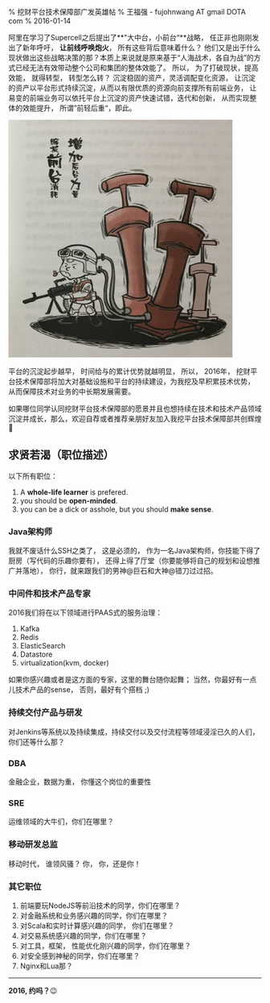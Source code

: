 % 挖财平台技术保障部广发英雄帖
% 王福强 - fujohnwang AT gmail DOTA com
% 2016-01-14


阿里在学习了Supercell之后提出了**"大中台，小前台“**战略， 任正非也刚刚发出了新年呼吁， **让前线呼唤炮火**， 所有这些背后意味着什么？ 他们又是出于什么现状做出这些战略决策的那？本质上来说就是原来基于“人海战术，各自为战”的方式已经无法有效带动整个公司和集团的整体效能了。 所以， 为了打破现状，提高效能， 就得转型， 转型怎么转？ 沉淀稳固的资产，灵活调配变化资源， 让沉淀的资产以平台形式持续沉淀，从而以有限优质的资源向前支撑所有前端业务， 让易变的前端业务可以依托平台上沉淀的资产快速试错，迭代和创新， 从而实现整体的效能提升， 所谓”前轻后重“，即此。

![](images/equiped-soldier.png)


平台的沉淀起步越早， 时间给与的累计优势就越明显， 所以， 2016年， 挖财平台技术保障部将加大对基础设施和平台的持续建设，为我挖及早积累技术优势， 从而保障技术对业务的中长期发展需要。

如果哪位同学认同挖财平台技术保障部的愿景并且也想持续在技术和技术产品领域沉淀并成长，那么，欢迎自荐或者推荐亲朋好友加入我挖平台技术保障部共创辉煌 💪 

## 求贤若渴（职位描述）

以下所有职位：

1. A **whole-life learner** is prefered. 
2. you should be **open-minded**.
3. you can be a dick or asshole, but you should **make sense**.

### Java架构师

我就不废话什么SSH之类了， 这是必须的， 作为一名Java架构师，你技能下得了厨房（写代码的乐趣你要有）， 还得上得了厅堂（你要能够将自己的规划和设想推广并落地）， 你行，就来跟我们的男神@巨石和大神@错刀过过招。

### 中间件和技术产品专家

2016我们将在以下领域进行PAAS式的服务治理：

1. Kafka
2. Redis
3. ElasticSearch
4. Datastore
5. virtualization(kvm, docker)

如果你感兴趣或者是这方面的专家，这里的舞台随你起舞； 当然，你最好有一点儿技术产品的sense， 否则，最好有个搭档 ;)

### 持续交付产品与研发

对Jenkins等系统以及持续集成，持续交付以及交付流程等领域浸淫已久的人们， 你们还等什么那？

### DBA

金融企业，数据为重， 你懂这个岗位的重要性 

### SRE

运维领域的大牛们，你们在哪里？ 

### 移动研发总监

移动时代， 谁领风骚？ 你， 你，还是你！

### 其它职位

1. 前端要玩NodeJS等前沿技术的同学，你们在哪里？ 
2. 对金融系统和业务感兴趣的同学，你们在哪里？ 
3. 对Scala和实时计算感兴趣的同学， 你们在哪里？ 
4. 对交易系统感兴趣的同学，你们在哪里？ 
5. 对工具，框架， 性能优化刚兴趣的同学，你们在哪里？ 
6. 对安全感到神秘的同学，你们在哪里？ 
7. Nginx和Lua那？

---

**2016, 约吗？**😉
